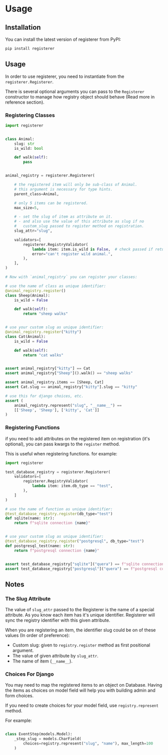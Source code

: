 # Usage

## Installation

You can install the latest version of registerer from PyPI:

```sh
pip install registerer
```

## Usage

In order to use registerer, you need to instantiate from the `registerer.Registerer`.

There is several optional arguments you can pass to the `Registerer` constructor
to manage how registry object should behave (Read more in reference section).

### Registering Classes

```python exec="true" source="above"
import registerer


class Animal:
    slug: str
    is_wild: bool

    def walk(self):
        pass


animal_registry = registerer.Registerer(

    # the registered item will only be sub-class of Animal.
    # this argument is necessary for type hints.
    parent_class=Animal,

    # only 5 items can be registered.
    max_size=5,

    # - set the slug of item as attribute on it.
    # - and also use the value of this attribute as slug if no
    #   custom_slug passed to register method on registration.
    slug_attr="slug",

    validators=[
        registerer.RegistryValidator(
            lambda item: item.is_wild is False,  # check passed if returns True
            error="can't register wild animal.",
        ),
    ],
)

# Now with `animal_registry` you can register your classes:

# use the name of class as unique identifier:
@animal_registry.register()
class Sheep(Animal):
    is_wild = False

    def walk(self):
        return "sheep walks"


# use your custom slug as unique identifier:
@animal_registry.register("kitty")
class Cat(Animal):
    is_wild = False

    def walk(self):
        return "cat walks"


assert animal_registry["kitty"] == Cat
assert animal_registry["Sheep"]().walk() == "sheep walks"

assert animal_registry.items == [Sheep, Cat]
assert Cat.slug == animal_registry["kitty"].slug == "kitty"

# use this for django choices, etc.
assert (
    animal_registry.represent("slug", "__name__") ==
    [['Sheep', 'Sheep'], ['kitty', 'Cat']]
)

```

### Registering Functions

if you need to add attributes on the registered item on registration (it's optional),
you can pass kwargs to the `register` method.

This is useful when registering functions. for example:

```python exec="true" source="above"
import registerer

test_database_registry = registerer.Registerer(
    validators=[
        registerer.RegistryValidator(
            lambda item: item.db_type == "test",
        ),
    ]
)

# use the name of function as unique identifier:
@test_database_registry.register(db_type="test")
def sqlite(name: str):
    return f"sqlite connection {name}"


# use your custom slug as unique identifier:
@test_database_registry.register("postgresql", db_type="test")
def postgresql_test(name: str):
    return f"postgresql connection {name}"


assert test_database_registry["sqlite"]("quera") == f"sqlite connection quera"
assert test_database_registry["postgresql"]("quera") == f"postgresql connection quera"

```

## Notes

### The Slug Attribute

The value of `slug_attr` passed to the Registerer is the name of a special attribute. As you know each item has it's unique identifier.
Registerer will sync the registry identifier with this given attribute.

When you are registering an item, the identifier slug could be on of these values (In order of preference):

- Custom slug: given to `registry.register` method as first positional argument.
- The value of given attribute by `slug_attr`.
- The name of item (`__name__`).

### Choices For Django

You may need to map the registered items to an object on Database. Having the items as choices on model field will help you with building admin and form choices.

If you need to create choices for your model field, use `registry.represent` method.

For example:

```python

class EventStep(models.Model):
    _step_slug = models.CharField(
        choices=registry.represent("slug", "name"), max_length=100
    )

```
